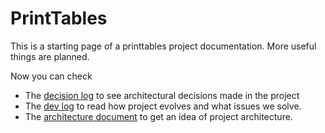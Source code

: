 # PrintTables

This is a starting page of a printtables project documentation.
More useful things are planned.

Now you can check

- The [decision log](decisions/index.md) to see architectural decisions made in the project
- The [dev log](devlog/index.md) to read how project evolves and what issues we solve.
- The [architecture document](arch/index.md) to get an idea of project architecture.